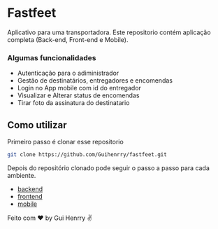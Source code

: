 # Fastfeet
Aplicativo para uma transportadora. Este repositorio contém aplicação completa (Back-end, Front-end e Mobile).

### Algumas funcionalidades
- Autenticação para o adiministrador
- Gestão de destinatários, entregadores e encomendas
- Login no App mobile com id do entregador
- Visualizar e Alterar status de encomendas
- Tirar foto da assinatura do destinatario

## Como utilizar
Primeiro passo é clonar esse repositorio 
```bash
git clone https://github.com/Guihenrry/fastfeet.git
```
Depois do repositório clonado pode seguir o passo a passo para cada ambiente.

- [backend](https://github.com/Guihenrry/fastfeet/blob/master/backend/README.md)
- [frontend](https://github.com/Guihenrry/fastfeet/tree/master/frontend)
- [mobile](https://github.com/Guihenrry/fastfeet/tree/master/mobile)

Feito com ♥ by Gui Henrry ✌
